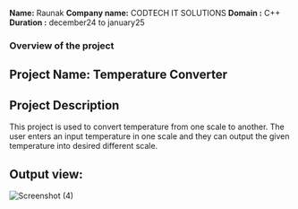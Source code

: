 **Name:** Raunak
**Company name:** CODTECH IT SOLUTIONS
**Domain :** C++
**Duration :** december24 to january25

### Overview of the project

## Project Name: Temperature Converter

## Project Description 
This project is used to convert temperature from one scale to another. The user enters an input temperature in one scale and they can output the given temperature into desired different scale.
## Output view:
![Screenshot (4)](https://github.com/user-attachments/assets/157072b2-dd2b-49e4-8354-dff24500a261)
